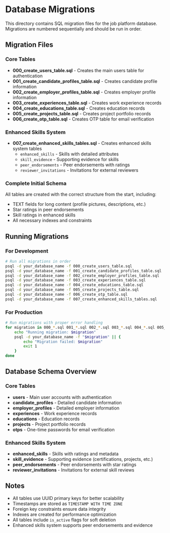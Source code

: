 # Database Migrations

This directory contains SQL migration files for the job platform database. Migrations are numbered sequentially and should be run in order.

## Migration Files

### Core Tables
- **000_create_users_table.sql** - Creates the main users table for authentication
- **001_create_candidate_profiles_table.sql** - Creates candidate profile information
- **002_create_employer_profiles_table.sql** - Creates employer profile information
- **003_create_experiences_table.sql** - Creates work experience records
- **004_create_educations_table.sql** - Creates education records
- **005_create_projects_table.sql** - Creates project portfolio records
- **006_create_otp_table.sql** - Creates OTP table for email verification

### Enhanced Skills System
- **007_create_enhanced_skills_tables.sql** - Creates enhanced skills system tables
  - `enhanced_skills` - Skills with detailed attributes
  - `skill_evidence` - Supporting evidence for skills
  - `peer_endorsements` - Peer endorsements with ratings
  - `reviewer_invitations` - Invitations for external reviewers

### Complete Initial Schema
All tables are created with the correct structure from the start, including:
- TEXT fields for long content (profile pictures, descriptions, etc.)
- Star ratings in peer endorsements
- Skill ratings in enhanced skills
- All necessary indexes and constraints

## Running Migrations

### For Development
```bash
# Run all migrations in order
psql -d your_database_name -f 000_create_users_table.sql
psql -d your_database_name -f 001_create_candidate_profiles_table.sql
psql -d your_database_name -f 002_create_employer_profiles_table.sql
psql -d your_database_name -f 003_create_experiences_table.sql
psql -d your_database_name -f 004_create_educations_table.sql
psql -d your_database_name -f 005_create_projects_table.sql
psql -d your_database_name -f 006_create_otp_table.sql
psql -d your_database_name -f 007_create_enhanced_skills_tables.sql
```

### For Production
```bash
# Run migrations with proper error handling
for migration in 000_*.sql 001_*.sql 002_*.sql 003_*.sql 004_*.sql 005_*.sql 006_*.sql 007_*.sql; do
    echo "Running migration: $migration"
    psql -d your_database_name -f "$migration" || {
        echo "Migration failed: $migration"
        exit 1
    }
done
```

## Database Schema Overview

### Core Tables
- **users** - Main user accounts with authentication
- **candidate_profiles** - Detailed candidate information
- **employer_profiles** - Detailed employer information
- **experiences** - Work experience records
- **educations** - Education records
- **projects** - Project portfolio records
- **otps** - One-time passwords for email verification

### Enhanced Skills System
- **enhanced_skills** - Skills with ratings and metadata
- **skill_evidence** - Supporting evidence (certifications, projects, etc.)
- **peer_endorsements** - Peer endorsements with star ratings
- **reviewer_invitations** - Invitations for external skill reviews

## Notes

- All tables use UUID primary keys for better scalability
- Timestamps are stored as `TIMESTAMP WITH TIME ZONE`
- Foreign key constraints ensure data integrity
- Indexes are created for performance optimization
- All tables include `is_active` flags for soft deletion
- Enhanced skills system supports peer endorsements and evidence